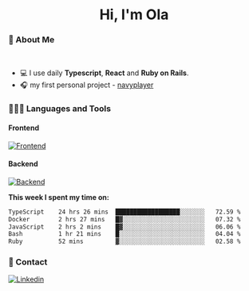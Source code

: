 <h1 align="center">Hi, I'm Ola</h1>

### 💅 About Me

<br/>

- 💻 I use daily **Typescript**, **React** and **Ruby on Rails**.
- 🎧 my first personal project - [navyplayer](https://navyplayer.netlify.app/)

### 👩🏻‍💻 Languages and Tools

#### Frontend

[![Frontend](https://skillicons.dev/icons?i=react,nextjs,ts,js,html,css,scss,tailwind)](https://skillicons.dev)

#### Backend
[![Backend](https://skillicons.dev/icons?i=nodejs,express,nestjs,rails,graphql)](https://skillicons.dev)

**This week I spent my time on:**

<!--START_SECTION:waka-->

```txt
TypeScript    24 hrs 26 mins  ██████████████████░░░░░░░   72.59 %
Docker        2 hrs 27 mins   █▓░░░░░░░░░░░░░░░░░░░░░░░   07.32 %
JavaScript    2 hrs 2 mins    █▓░░░░░░░░░░░░░░░░░░░░░░░   06.06 %
Bash          1 hr 21 mins    █░░░░░░░░░░░░░░░░░░░░░░░░   04.04 %
Ruby          52 mins         ▓░░░░░░░░░░░░░░░░░░░░░░░░   02.58 %
```

<!--END_SECTION:waka-->

### 📨 Contact
  
[![Linkedin](https://skillicons.dev/icons?i=linkedin)](https://linkedin.com/in/aleksandra-kamińska)
